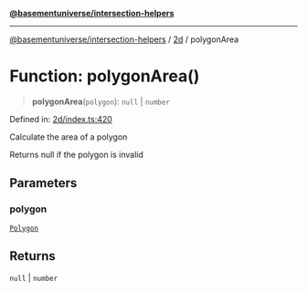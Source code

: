 [**@basementuniverse/intersection-helpers**](../../README.md)

***

[@basementuniverse/intersection-helpers](../../README.md) / [2d](../README.md) / polygonArea

# Function: polygonArea()

> **polygonArea**(`polygon`): `null` \| `number`

Defined in: [2d/index.ts:420](https://github.com/basementuniverse/intersection-helpers/blob/ce8bdda9fbd616d6a406e87a4824e91fffc01d0e/src/2d/index.ts#L420)

Calculate the area of a polygon

Returns null if the polygon is invalid

## Parameters

### polygon

[`Polygon`](../types/type-aliases/Polygon.md)

## Returns

`null` \| `number`
